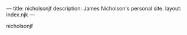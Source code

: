‐‐‐
title: nicholsonjf
description: James Nicholson's personal site.
layout: index.njk
‐‐‐

nicholsonjf